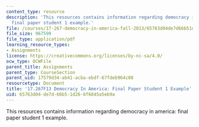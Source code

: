 ```yaml
---
content_type: resource
description: 'This resources contains information regarding democracy in america:
  final paper student 1 example.'
file: /courses/17-267-democracy-in-america-fall-2013/65763d04de7d66b51d266f6845a5eb9a_MIT17_267F13Stu1Final.pdf
file_size: 967599
file_type: application/pdf
learning_resource_types:
- Assignments
license: https://creativecommons.org/licenses/by-nc-sa/4.0/
ocw_type: OCWFile
parent_title: Assignments
parent_type: CourseSection
parent_uid: 17579d34-ab41-acba-ebdf-67fdeb964c08
resourcetype: Document
title: '17.267F13 Democracy In America: Final Paper Student 1 Example'
uid: 65763d04-de7d-66b5-1d26-6f6845a5eb9a
---
```

This resources contains information regarding democracy in america: final paper student 1 example.